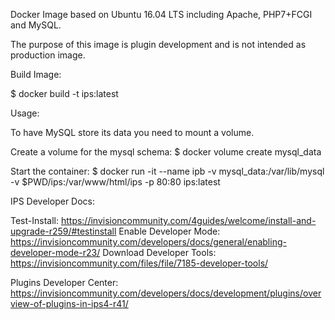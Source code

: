 
Docker Image based on Ubuntu 16.04 LTS including Apache, PHP7+FCGI and MySQL.

The purpose of this image is plugin development and is not intended as production image.

Build Image:

$ docker build -t ips:latest


Usage:

To have MySQL store its data you need to mount a volume.

Create a volume for the mysql schema:
$ docker volume create mysql_data

Start the container:
$ docker run -it --name ipb -v mysql_data:/var/lib/mysql -v $PWD/ips:/var/www/html/ips -p 80:80 ips:latest


IPS Developer Docs:

Test-Install: https://invisioncommunity.com/4guides/welcome/install-and-upgrade-r259/#testinstall
Enable Developer Mode: https://invisioncommunity.com/developers/docs/general/enabling-developer-mode-r23/
Download Developer Tools: https://invisioncommunity.com/files/file/7185-developer-tools/

Plugins Developer Center: https://invisioncommunity.com/developers/docs/development/plugins/overview-of-plugins-in-ips4-r41/

